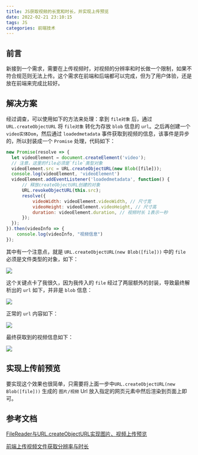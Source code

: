 ```yaml
---
title: JS获取视频的长宽和时长，并实现上传预览
date: 2022-02-21 23:10:15
tags: JS
categories: 前端技术
---
```

## 前言
新接到一个需求，需要在上传视频时，对视频的分辨率和时长做一个限制，如果不符合规范则无法上传。这个需求在前端和后端都可以完成，但为了用户体验，还是放在前端来完成比较好。
<!--more-->

## 解决方案

经过调查，可以使用如下的方法来处理：拿到 `file对象` 后，通过 `URL.createObjectURL` 将 `file对象` 转化为存放 `blob` 信息的 `url`。之后再创建一个 `video实体Dom`，然后通过 `loadedmetadata` 事件获取到视频的信息，该事件是异步的，所以封装成一个 `Promise` 处理，代码如下：

```javascript
new Promise(resolve => {
  let videoElement = document.createElement('video');
  // 注意，这里的file必须是`file`类型对象
  videoElement.src = URL.createObjectURL(new Blob([file]));
  console.log(videoElement, 'videoElement')
  videoElement.addEventListener('loadedmetadata', function() {
      // 释放createObjectURL创建的对象
      URL.revokeObjectURL(this.src);
      resolve({
          videoWidth: videoElement.videoWidth, // 尺寸宽
          videoHeight: videoElement.videoHeight, // 尺寸高
          duration: videoElement.duration, // 视频时长 1表示一秒
      });
  });
}).then(videoInfo => {
    console.log(videoInfo, "视频信息")
});
```

其中有一个注意点，就是 `URL.createObjectURL(new Blob([file]))` 中的 `file` 必须是文件类型的对象，如下：

![](https://cdn.jsdelivr.net/gh/JokerByrant/Images@main/blog/164580186909927918d62438f62e54da56939197a3bfc.png)

这个关键点卡了我很久，因为我传入的 `file` 经过了两层额外的封装，导致最终解析出的 `url` 如下，并非是 `blob` 信息：

![](https://cdn.jsdelivr.net/gh/JokerByrant/Images@main/blog/1645801880091470ee16f09857a8d858b986711ff6228.png)

正常的 `url` 内容如下：

![](https://cdn.jsdelivr.net/gh/JokerByrant/Images@main/blog/164580188909324b86b25671d0140abb6b8fc34689bb9.png)

最终获取到的视频信息如下：

![](https://cdn.jsdelivr.net/gh/JokerByrant/Images@main/blog/16458018980948a28c30549935501e0a1efd763d65844.png)

## 实现上传前预览

要实现这个效果也很简单，只需要将上面一步中`URL.createObjectURL(new Blob([file]))` 生成的 `图片/视频` Url 放入指定的网页元素中然后渲染到页面上即可。

## 参考文档

[FileReader与URL.createObjectURL实现图片、视频上传预览](https://xiaotianxia.github.io/blog/vuepress/js/upload_using_filereader_createobjecturl.html)

[前端上传视频文件获取分辨率与时长](https://juejin.cn/post/6873033200244506638)
